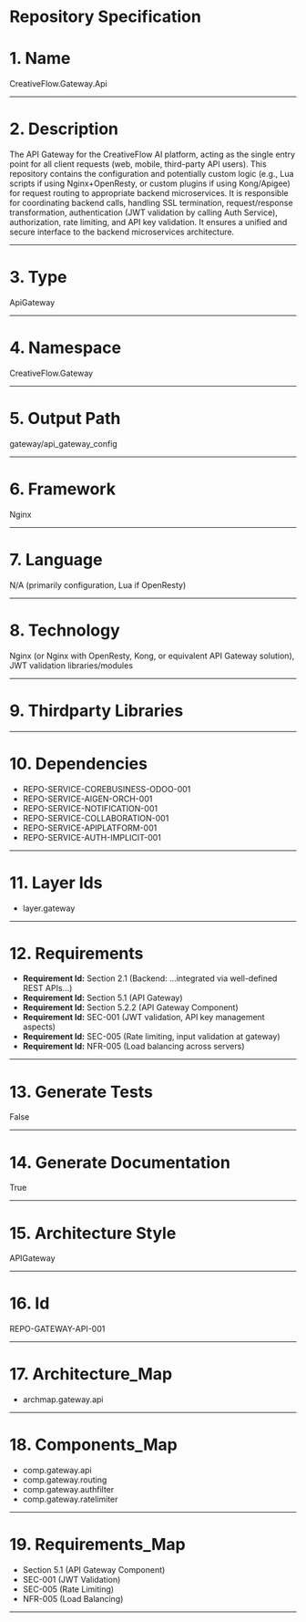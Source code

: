 # Repository Specification

# 1. Name
CreativeFlow.Gateway.Api


---

# 2. Description
The API Gateway for the CreativeFlow AI platform, acting as the single entry point for all client requests (web, mobile, third-party API users). This repository contains the configuration and potentially custom logic (e.g., Lua scripts if using Nginx+OpenResty, or custom plugins if using Kong/Apigee) for request routing to appropriate backend microservices. It is responsible for coordinating backend calls, handling SSL termination, request/response transformation, authentication (JWT validation by calling Auth Service), authorization, rate limiting, and API key validation. It ensures a unified and secure interface to the backend microservices architecture.


---

# 3. Type
ApiGateway


---

# 4. Namespace
CreativeFlow.Gateway


---

# 5. Output Path
gateway/api_gateway_config


---

# 6. Framework
Nginx


---

# 7. Language
N/A (primarily configuration, Lua if OpenResty)


---

# 8. Technology
Nginx (or Nginx with OpenResty, Kong, or equivalent API Gateway solution), JWT validation libraries/modules


---

# 9. Thirdparty Libraries



---

# 10. Dependencies

- REPO-SERVICE-COREBUSINESS-ODOO-001
- REPO-SERVICE-AIGEN-ORCH-001
- REPO-SERVICE-NOTIFICATION-001
- REPO-SERVICE-COLLABORATION-001
- REPO-SERVICE-APIPLATFORM-001
- REPO-SERVICE-AUTH-IMPLICIT-001


---

# 11. Layer Ids

- layer.gateway


---

# 12. Requirements

- **Requirement Id:** Section 2.1 (Backend: ...integrated via well-defined REST APIs...)  
- **Requirement Id:** Section 5.1 (API Gateway)  
- **Requirement Id:** Section 5.2.2 (API Gateway Component)  
- **Requirement Id:** SEC-001 (JWT validation, API key management aspects)  
- **Requirement Id:** SEC-005 (Rate limiting, input validation at gateway)  
- **Requirement Id:** NFR-005 (Load balancing across servers)  


---

# 13. Generate Tests
False


---

# 14. Generate Documentation
True


---

# 15. Architecture Style
APIGateway


---

# 16. Id
REPO-GATEWAY-API-001


---

# 17. Architecture_Map

- archmap.gateway.api


---

# 18. Components_Map

- comp.gateway.api
- comp.gateway.routing
- comp.gateway.authfilter
- comp.gateway.ratelimiter


---

# 19. Requirements_Map

- Section 5.1 (API Gateway Component)
- SEC-001 (JWT Validation)
- SEC-005 (Rate Limiting)
- NFR-005 (Load Balancing)


---

